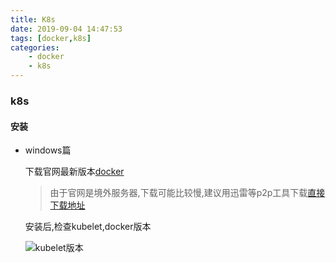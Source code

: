 ```yaml
---
title: K8s
date: 2019-09-04 14:47:53
tags: [docker,k8s]
categories:
    - docker
    - k8s
---
```


### k8s

#### 安装

- windows篇

    下载官网最新版本[docker](https://docs.docker.com/docker-for-windows/install/)

    >由于官网是境外服务器,下载可能比较慢,建议用迅雷等p2p工具下载[直接下载地址](https://download.docker.com/win/stable/Docker%20for%20Windows%20Installer.exe)

    安装后,检查kubelet,docker版本

    ![kubelet版本](/1.PNG)
